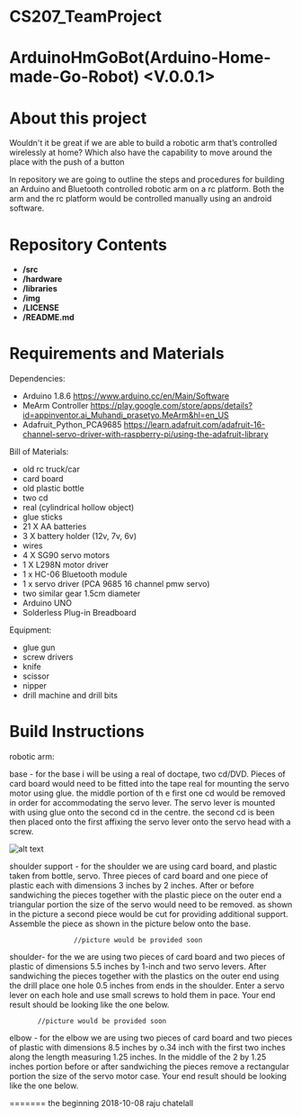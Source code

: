 # CS207_TeamProject


ArduinoHmGoBot(Arduino-Home-made-Go-Robot) <V.0.0.1>
=============

About this project
===========

Wouldn't it be great if we are able to build a robotic arm that’s controlled wirelessly at home? Which also have the capability to move
around the place with the push of a button

In repository we are going to outline the steps and procedures for building an Arduino and Bluetooth controlled robotic arm on a rc 
platform. Both the arm and the rc platform would be controlled manually using an android software.

Repository Contents
============
* **/src** 
* **/hardware** 
* **/libraries** 
* **/img** 
* **/LICENSE** 
* **/README.md** 

Requirements and Materials
============

Dependencies:
* Arduino 1.8.6 https://www.arduino.cc/en/Main/Software
* MeArm Controller https://play.google.com/store/apps/details?id=appinventor.ai_Muhandi_prasetyo.MeArm&hl=en_US
* Adafruit_Python_PCA9685 https://learn.adafruit.com/adafruit-16-channel-servo-driver-with-raspberry-pi/using-the-adafruit-library

Bill of Materials:
* old rc truck/car
* card board
* old plastic bottle
* two cd
* real (cylindrical hollow object)
* glue sticks
* 21 X AA batteries 
* 3 X battery holder (12v, 7v, 6v)
* wires
* 4 X SG90 servo motors
* 1 X L298N motor driver
* 1 x HC-06 Bluetooth module
* 1 x servo driver (PCA 9685 16 channel pmw servo)
* two similar gear 1.5cm diameter 
* Arduino UNO
* Solderless Plug-in Breadboard

Equipment:
* glue gun
* screw drivers
* knife
* scissor
* nipper
* drill machine and drill bits


Build Instructions
==================

robotic arm:

base - for the base i will be using a real of doctape, two cd/DVD. Pieces of card board would need to be fitted into the tape real for          mounting the servo motor using glue. the middle portion of th e first one cd would be removed in order for accommodating the            servo lever. The servo lever is mounted with using glue onto the second cd in the centre. the second cd is been then placed            onto the first affixing the servo lever onto the servo head with a screw.

![alt text][pic1]

[pic1]: https://github.com/rajuRapc/CS207_TeamProject/blob/master/img/base.png "Logo Title Text 2"
        
 shoulder support - for the shoulder we are using card board, and plastic taken from bottle, servo. Three pieces of card board and one                       piece of plastic each with dimensions 3 inches by 2 inches. After or before sandwiching the pieces together with                       the plastic piece on the outer end a triangular portion the size of the servo would need to be removed. as shown in                     the picture a second piece would be cut for providing additional support. Assemble the piece as shown in the                           picture below onto the base.
 
                    //picture would be provided soon
 
 shoulder- for the we are using two pieces of card board and two pieces of plastic of dimensions 5.5 inches by 1-inch and two servo                levers. After sandwiching the pieces together with the plastics on the outer end using the drill place one hole 0.5 inches              from  ends in the shoulder. Enter a servo lever on each hole and use small screws to hold them in pace. Your end result                should be looking like the one below.
  
           //picture would be provided soon
           
elbow - for the elbow we are using two pieces of card board and two pieces of plastic with dimensions 8.5 inches by o.34 inch with the           first two inches along the length measuring 1.25 inches. In the middle of the 2 by 1.25 inches portion before or after                 sandwiching the pieces remove a rectangular portion the size of the servo motor case. Your end result should be looking like           the one below.


=======
the beginning
2018-10-08 raju chatelall


